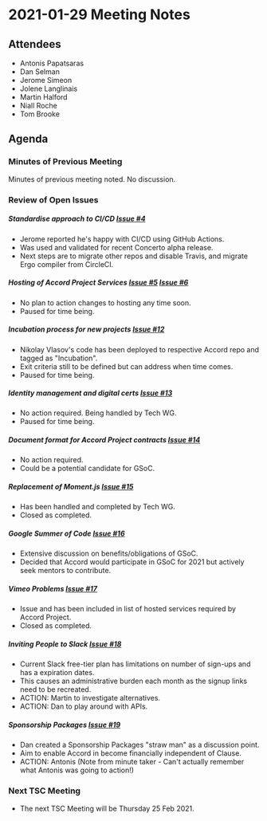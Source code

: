 # 2021-01-29 Meeting Notes

## Attendees
- Antonis Papatsaras
- Dan Selman
- Jerome Simeon
- Jolene Langlinais
- Martin Halford
- Niall Roche
- Tom Brooke

## Agenda

### Minutes of Previous Meeting

Minutes of previous meeting noted. No discussion. 

### Review of Open Issues

##### Standardise approach to CI/CD [Issue #4](https://github.com/accordproject/technical-steering-committee/issues/4)
- Jerome reported he's happy with CI/CD using GitHub Actions.
- Was used and validated for recent Concerto alpha release.
- Next steps are to migrate other repos and disable Travis, and migrate Ergo compiler from CircleCI.

##### Hosting of Accord Project Services [Issue #5](https://github.com/accordproject/technical-steering-committee/issues/5) [Issue #6](https://github.com/accordproject/technical-steering-committee/issues/6)
- No plan to action changes to hosting any time soon.
- Paused for time being.

##### Incubation process for new projects [Issue #12](https://github.com/accordproject/technical-steering-committee/issues/12)
- Nikolay Vlasov's code has been deployed to respective Accord repo and tagged as "Incubation".
- Exit criteria still to be defined but can address when time comes.
- Paused for time being.

##### Identity management and digital certs [Issue #13](https://github.com/accordproject/technical-steering-committee/issues/13)

- No action required. Being handled by Tech WG.
- Paused for time being.

##### Document format for Accord Project contracts [Issue #14](https://github.com/accordproject/technical-steering-committee/issues/14)

- No action required. 
- Could be a potential candidate for GSoC.

##### Replacement of Moment.js [Issue #15](https://github.com/accordproject/technical-steering-committee/issues/15)

- Has been handled and completed by Tech WG.
- Closed as completed.

##### Google Summer of Code [Issue #16](https://github.com/accordproject/technical-steering-committee/issues/16)
- Extensive discussion on benefits/obligations of GSoC.
- Decided that Accord would participate in GSoC for 2021 but actively seek mentors to contribute.

##### Vimeo Problems [Issue #17](https://github.com/accordproject/technical-steering-committee/issues/17)
- Issue and has been included in list of hosted services required by Accord Project.
- Closed as completed.

##### Inviting People to Slack [Issue #18](https://github.com/accordproject/technical-steering-committee/issues/18)
- Current Slack free-tier plan has limitations on number of sign-ups and has a expiration dates.
- This causes an administrative burden each month as the signup links need to be recreated.
- ACTION: Martin to investigate alternatives.
- ACTION: Dan to play around with APIs.

##### Sponsorship Packages [Issue #19](https://github.com/accordproject/technical-steering-committee/issues/19)
- Dan created a Sponsorship Packages "straw man" as a discussion point.
- Aim to enable Accord in become financially independent of Clause.
- ACTION: Antonis (Note from minute taker - Can't actually remember what Antonis was going to action!)

### Next TSC Meeting
 
- The next TSC Meeting will be Thursday 25 Feb 2021.
